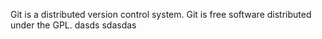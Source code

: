 Git is a distributed version control system.
Git is free software distributed under the GPL.
dasds
sdasdas